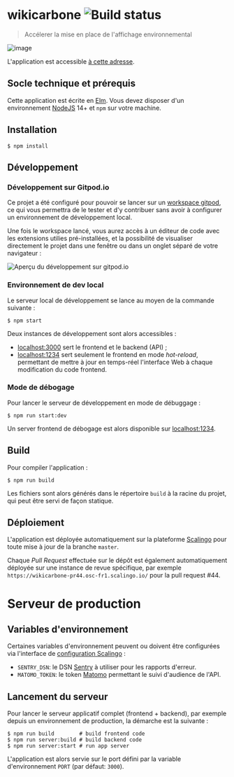 # wikicarbone ![Build status](https://github.com/MTES-MCT/wikicarbone/actions/workflows/node.js.yml/badge.svg)

> Accélerer la mise en place de l'affichage environnemental

![image](https://user-images.githubusercontent.com/41547/142401805-56783edf-75c8-4f15-97ba-b86a876c6c31.png)

L'application est accessible [à cette adresse](https://wikicarbone.beta.gouv.fr/).

## Socle technique et prérequis

Cette application est écrite en [Elm](https://elm-lang.org/). Vous devez disposer d'un environnement [NodeJS](https://nodejs.org/fr/) 14+ et `npm` sur votre machine.

## Installation

    $ npm install

## Développement

### Développement sur Gitpod.io

Ce projet a été configuré pour pouvoir se lancer sur un [workspace
gitpod](https://gitpod.io/#https://github.com/MTES-MCT/wikicarbone), ce qui vous
permettra de le tester et d'y contribuer sans avoir à configurer un
environnement de développement local.

Une fois le workspace lancé, vous aurez accès à un éditeur de code avec les
extensions utilies pré-installées, et la possibilité de visualiser directement
le projet dans une fenêtre ou dans un onglet séparé de votre navigateur :

![Aperçu du développement sur gitpod.io](https://user-images.githubusercontent.com/41547/166465316-3df9dc11-516f-4f23-a53b-fa9020e113f8.png)

### Environnement de dev local

Le serveur local de développement se lance au moyen de la commande suivante :

    $ npm start

Deux instances de développement sont alors accessibles :

- [localhost:3000](http://localhost:3000/) sert le frontend et le backend (API) ;
- [localhost:1234](http://localhost:1234/) sert seulement le frontend en mode _hot-reload_, permettant de mettre à jour en temps-réel l'interface Web à chaque modification du code frontend.

### Mode de débogage

Pour lancer le serveur de développement en mode de débuggage :

    $ npm run start:dev

Un server frontend de débogage est alors disponible sur [localhost:1234](http://localhost:1234/).

## Build

Pour compiler l'application :

    $ npm run build

Les fichiers sont alors générés dans le répertoire `build` à la racine du projet, qui peut être servi de façon statique.

## Déploiement

L'application est déployée automatiquement sur la plateforme [Scalingo](https://scalingo.com/) pour toute mise à jour de la branche `master`.

Chaque _Pull Request_ effectuée sur le dépôt est également automatiquement déployée sur une instance de revue spécifique, par exemple `https://wikicarbone-pr44.osc-fr1.scalingo.io/` pour la pull request #44.

# Serveur de production

## Variables d'environnement

Certaines variables d'environnement peuvent ou doivent être configurées via l'interface de [configuration Scalingo](https://dashboard.scalingo.com/apps/osc-fr1/wikicarbone/environment) :

- `SENTRY_DSN`: le DSN [Sentry](https://sentry.io) à utiliser pour les rapports d'erreur.
- `MATOMO_TOKEN`: le token [Matomo](https://stats.data.gouv.fr/) permettant le suivi d'audience de l'API.

## Lancement du serveur

Pour lancer le serveur applicatif complet (frontend + backend), par exemple depuis un environnement de production, la démarche est la suivante :

```
$ npm run build        # build frontend code
$ npm run server:build # build backend code
$ npm run server:start # run app server
```

L'application est alors servie sur le port défini par la variable d'environnement `PORT` (par défaut: `3000`).
